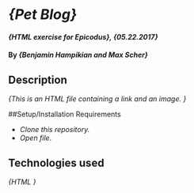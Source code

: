 # _{Pet Blog}_

#### _{HTML exercise for Epicodus}, {05.22.2017}_

#### By _**{Benjamin Hampikian and Max Scher}**_

## Description

_{This is an HTML file containing a link and an image. }_

##Setup/Installation Requirements

* _Clone this repository._
* _Open file._

## Technologies used

_{HTML }_ 
